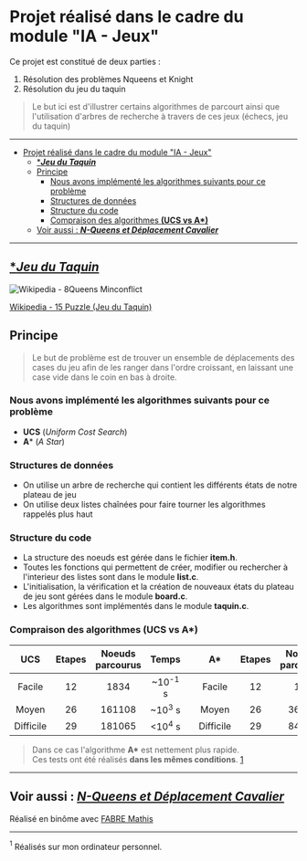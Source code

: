 # Projet réalisé dans le cadre du module "IA - Jeux"

Ce projet est constitué de deux parties :

1. Résolution des problèmes Nqueens et Knight
2. Résolution du jeu du taquin

> Le but ici est d'illustrer certains algorithmes de parcourt ainsi que l'utilisation d'arbres de recherche à travers de ces jeux (échecs, jeu du taquin)

---

- [Projet réalisé dans le cadre du module "IA - Jeux"](#projet-réalisé-dans-le-cadre-du-module-ia---jeux)
  - [****Jeu du Taquin***](#jeu-du-taquin)
  - [Principe](#principe)
    - [Nous avons implémenté les algorithmes suivants pour ce problème](#nous-avons-implémenté-les-algorithmes-suivants-pour-ce-problème)
    - [Structures de données](#structures-de-données)
    - [Structure du code](#structure-du-code)
    - [Compraison des algorithmes **(UCS vs A\*)**](#compraison-des-algorithmes-ucs-vs-a)
  - [Voir aussi : ***N-Queens et Déplacement Cavalier***](#voir-aussi--n-queens-et-déplacement-cavalier)

---

## [****Jeu du Taquin***](https://github.com/nathan-barbier/Nqueens-Knights)

![Wikipedia - 8Queens Minconflict](https://upload.wikimedia.org/wikipedia/commons/thumb/9/92/Great_presidential_puzzle2.jpg/799px-Great_presidential_puzzle2.jpg)

[Wikipedia - 15 Puzzle (Jeu du Taquin)](https://fr.wikipedia.org/wiki/Taquin)

## Principe

> Le but de problème est de trouver un ensemble de déplacements des cases du jeu afin de les ranger dans l'ordre croissant, en laissant une case vide dans le coin en bas à droite.

### Nous avons implémenté les algorithmes suivants pour ce problème

- **UCS** (*Uniform Cost Search*)
- **A*** (*A Star*)

### Structures de données

- On utilise un arbre de recherche qui contient les différents états de notre plateau de jeu
- On utilise deux listes chaînées pour faire tourner les algorithmes rappelés plus haut
  
### Structure du code

- La structure des noeuds est gérée dans le fichier **item.h**.
- Toutes les fonctions qui permettent de créer, modifier ou rechercher à l'interieur des listes sont dans le module **list.c**.
- L'initialisation, la vérification et la création de nouveaux états du plateau de jeu sont gérées dans le module **board.c**.
- Les algorithmes sont implémentés dans le module **taquin.c**.

### Compraison des algorithmes **(UCS vs A\*)**

|    UCS    | Etapes | Noeuds parcourus | Temps              | |    A*     | Etapes | Noeuds parcourus | Temps              |
| :-------: | :----: | :--------------: | :----------------: |-| :-------: | :----: | :--------------: | :----------------: |
| Facile    |   12   |      1834        | ~10<sup>-1</sup> s | | Facile    |   12   |       109        | <10<sup>-3</sup> s |
| Moyen     |   26   |     161108       | ~10<sup>3</sup> s  | | Moyen     |   26   |      36801       | ~10<sup>2</sup> s  |
| Difficile |   29   |     181065       | <10<sup>4</sup> s  | | Difficile |   29   |      84593       | <10<sup>3</sup> s  |
  
> Dans ce cas l'algorithme **A\*** est nettement plus rapide.  
> Ces tests ont été réalisés **dans les mêmes conditions**. [1](#foot)

---

## Voir aussi : [***N-Queens et Déplacement Cavalier***](https://github.com/nathan-barbier/Nqueens-Knights)

Réalisé en binôme avec [FABRE Mathis](https://github.com/yamana113)

---

<a name="foot"><sup>1</sup></a> Réalisés sur mon ordinateur personnel.

